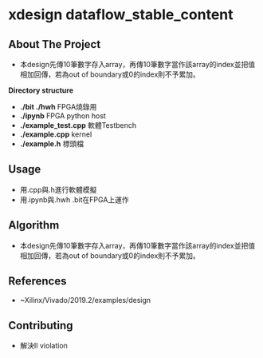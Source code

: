 # xdesign dataflow_stable_content

## About The Project
* 本design先傳10筆數字存入array，再傳10筆數字當作該array的index並把值相加回傳，若為out of boundary或0的index則不予累加。

**Directory structure**
* **./bit ./hwh** FPGA燒錄用
* **./ipynb** FPGA python host
* **./example_test.cpp** 軟體Testbench
* **./example.cpp** kernel
* **./example.h** 標頭檔

## Usage
* 用.cpp與.h進行軟體模擬
* 用.ipynb與.hwh .bit在FPGA上運作

## Algorithm
* 本design先傳10筆數字存入array，再傳10筆數字當作該array的index並把值相加回傳，若為out of boundary或0的index則不予累加。

## References
* ~Xilinx/Vivado/2019.2/examples/design

## Contributing
* 解決II violation

